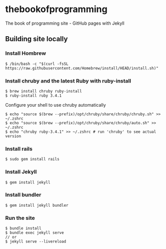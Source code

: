 # thebookofprogramming

The book of programming site - GitHub pages with Jekyll

## Building site locally

### Install Hombrew

```
$ /bin/bash -c "$(curl -fsSL https://raw.githubusercontent.com/Homebrew/install/HEAD/install.sh)"
```

### Install chruby and the latest Ruby with ruby-install

```
$ brew install chruby ruby-install
$ ruby-install ruby 3.4.1
```

Configure your shell to use chruby automatically

```
$ echo "source $(brew --prefix)/opt/chruby/share/chruby/chruby.sh" >> ~/.zshrc
$ echo "source $(brew --prefix)/opt/chruby/share/chruby/auto.sh" >> ~/.zshrc
$ echo "chruby ruby-3.4.1" >> ~/.zshrc # run 'chruby' to see actual version
```

### Install rails

```
$ sudo gem install rails
```

### Install Jekyll

```
$ gem install jekyll
```

### Install bundler

```
$ gem install jekyll bundler
```

### Run the site

```
$ bundle install
$ bundle exec jekyll serve
// or
$ jekyll serve --livereload
```
